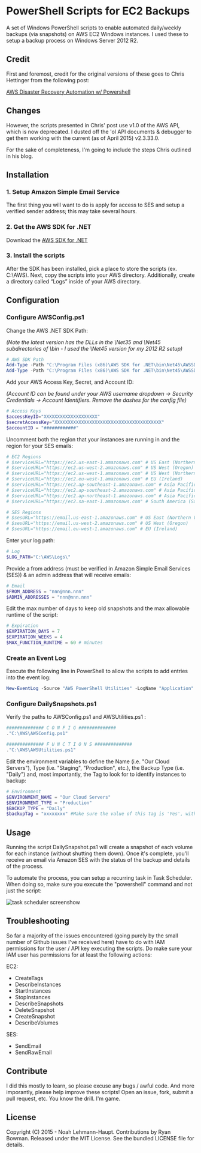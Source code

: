 # PowerShell Scripts for EC2 Backups

A set of Windows PowerShell scripts to enable automated daily/weekly backups (via snapshots) on AWS EC2 Windows instances.  I used these to setup a backup process on Windows Server 2012 R2.

## Credit

First and foremost, credit for the original versions of these goes to Chris Hettinger from the following post:

[AWS Disaster Recovery Automation w/ Powershell](http://messor.com/aws-disaster-recovery-automation-w-powershell/)

## Changes

However, the scripts presented in Chris' post use v1.0 of the AWS API, which is now deprecated.  I dusted off the 'ol API documents & debugger to get them working with the current (as of April 2015) v2.3.33.0.

For the sake of completeness, I'm going to include the steps Chris outlined in his blog.

## Installation

### 1.  Setup Amazon Simple Email Service

The first thing you will want to do is apply for access to SES and setup a verified sender address; this may take several hours.

### 2.  Get the AWS SDK for .NET

Download the [AWS SDK for .NET](http://aws.amazon.com/sdkfornet/)

### 3.  Install the scripts

After the SDK has been installed, pick a place to store the scripts (ex. C:\AWS). Next, copy the scripts into your AWS directory. Additionally, create a directory called “Logs” inside of your AWS directory.

## Configuration

### Configure AWSConfig.ps1

Change the AWS .NET SDK Path:

_(Note the latest version has the DLLs in the \Net35 and \Net45 subdirectories of \bin - I used the \Net45 version for my 2012 R2 setup)_

```PowerShell
# AWS SDK Path 
Add-Type -Path "C:\Program Files (x86)\AWS SDK for .NET\bin\Net45\AWSSDK.EC2.dll"
Add-Type -Path "C:\Program Files (x86)\AWS SDK for .NET\bin\Net45\AWSSDK.SimpleEmail.dll"
```

Add your AWS Access Key, Secret, and Account ID:

_(Account ID can be found under your AWS username dropdown -> Security Credentials -> Account Identifiers.  Remove the dashes for the config file)_

```PowerShell
# Access Keys
$accessKeyID="XXXXXXXXXXXXXXXXXXXX"
$secretAccessKey="XXXXXXXXXXXXXXXXXXXXXXXXXXXXXXXXXXXXXXXX"
$accountID = "############"
```

Uncomment both the region that your instances are running in and the region for your SES emails:

```PowerShell
# EC2 Regions
# $serviceURL="https://ec2.us-east-1.amazonaws.com" # US East (Northern Virginia)
# $serviceURL="https://ec2.us-west-2.amazonaws.com" # US West (Oregon)
# $serviceURL="https://ec2.us-west-1.amazonaws.com" # US West (Northern California)
# $serviceURL="https://ec2.eu-west-1.amazonaws.com" # EU (Ireland)
# $serviceURL="https://ec2.ap-southeast-1.amazonaws.com" # Asia Pacific (Singapore)
# $serviceURL="https://ec2.ap-southeast-2.amazonaws.com" # Asia Pacific (Sydney)
# $serviceURL="https://ec2.ap-northeast-1.amazonaws.com" # Asia Pacific (Tokyo)
# $serviceURL="https://ec2.sa-east-1.amazonaws.com" # South America (Sao Paulo)

# SES Regions
# $sesURL="https://email.us-east-1.amazonaws.com" # US East (Northern Virginia)
# $sesURL="https://email.us-west-2.amazonaws.com" # US West (Oregon)
# $sesURL="https://email.eu-west-1.amazonaws.com" # EU (Ireland)
```

Enter your log path:

```PowerShell
# Log
$LOG_PATH="C:\AWS\Logs\"
```

Provide a from address (must be verified in Amazon Simple Email Services (SES)) & an admin address that will receive emails:

```PowerShell
# Email
$FROM_ADDRESS = "nnn@nnn.nnn"
$ADMIN_ADDRESSES = "nnn@nnn.nnn"
```

Edit the max number of days to keep old snapshots and the max allowable runtime of the script:

```PowerShell
# Expiration
$EXPIRATION_DAYS = 7
$EXPIRATION_WEEKS = 4
$MAX_FUNCTION_RUNTIME = 60 # minutes
```

### Create an Event Log

Execute the following line in PowerShell to allow the scripts to add entries into the event log:

```PowerShell
New-EventLog -Source "AWS PowerShell Utilities" -LogName "Application"
```

### Configure DailySnapshots.ps1

Verify the paths to AWSConfig.ps1 and AWSUtilities.ps1 :

```PowerShell
############## C O N F I G ##############
."C:\AWS\AWSConfig.ps1"

############## F U N C T I O N S ##############
."C:\AWS\AWSUtilities.ps1"
```

Edit the environment variables to define the Name (i.e. "Our Cloud Servers"), Type (i.e. "Staging", "Production", etc.), the Backup Type (i.e. "Daily") and, most importantly, the Tag to look for to identify instances to backup:

```PowerShell
# Environment
$ENVIRONMENT_NAME = "Our Cloud Servers"
$ENVIRONMENT_TYPE = "Production"
$BACKUP_TYPE = "Daily"
$backupTag = "xxxxxxxx" #Make sure the value of this tag is 'Yes', without the quotes, on the instances you want backed up
```
## Usage

Running the script DailySnapshot.ps1 will create a snapshot of each volume for each instance (without shutting them down).  Once it's complete, you'll receive an email via Amazon SES with the status of the backup and details of the process.

To automate the process, you can setup a recurring task in Task Scheduler.  When doing so, make sure you execute the "powershell" command and not just the script:

![task scheduler screenshow](http://i.imgur.com/07ozK3e.png)

## Troubleshooting

So far a majority of the issues encountered (going purely by the small number of Github issues I've received here) have to do with IAM permissions for the user / API key executing the scripts.  Do make sure your IAM user has permissions for at least the following actions:

EC2:

  * CreateTags
  * DescribeInstances
  * StartInstances
  * StopInstances
  * DescribeSnapshots
  * DeleteSnapshot
  * CreateSnapshot
  * DescribeVolumes

SES:

  * SendEmail 
  * SendRawEmail

## Contribute

I did this mostly to learn, so please excuse any bugs / awful code.  And more imporantly, please help improve these scripts!  Open an issue, fork, submit a pull request, etc.  You know the drill.  I'm game. 

## License

Copyright (C) 2015 - Noah Lehmann-Haupt.  Contributions by Ryan Bowman. Released under the MIT License. See the bundled LICENSE file for details.
